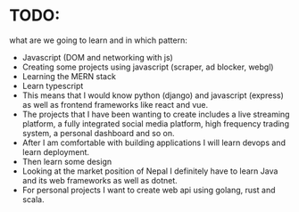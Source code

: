 # TODO:
what are we going to learn and in which pattern:
- Javascript (DOM and networking with js)
- Creating some projects using javascript (scraper, ad blocker, webgl)
- Learning the MERN stack 
- Learn typescript
- This means that I would know python (django) and javascript (express) as well as frontend frameworks like react and vue. 
- The projects that I have been wanting to create includes a live streaming platform, a fully integrated social media platform, high frequency trading system, a personal dashboard and so on.
- After I am comfortable with building applications I will learn devops and learn deployment.
- Then learn some design 
- Looking at the market position of Nepal I definitely have to learn Java and its web frameworks as well as dotnet.
- For personal projects I want to create web api using golang, rust and scala.
